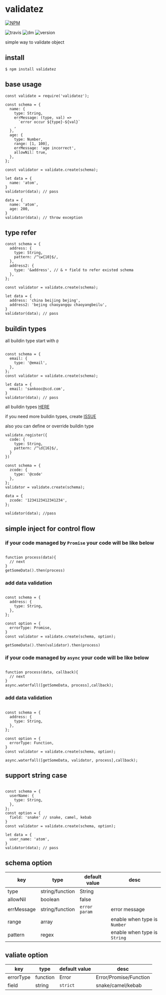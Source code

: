 # validatez

[![NPM](https://nodei.co/npm/validatez.png?downloads=true&downloadRank=true&stars=true)](https://nodei.co/npm/validatez/)

![travis](https://travis-ci.org/sankooc/validatez.svg?branch=master)
![dm](https://img.shields.io/npm/dm/validatez.svg)
![version](https://img.shields.io/npm/v/validatez.svg)

simple way to validate object

## install

`$ npm install validatez`

## base usage

```
const validate = require('validatez');

const schema = {
  name: {
    type: String,
    errMessage: (type, val) =>
      `error occur ${type}-${val}`
    ,
  },
  age: {
    type: Number,
    range: [1, 100],
    errMessage: 'age incorrect',
    allowNil: true,
  },
};

const validator = validate.create(schema);

let data = {
  name: 'atom',
}
validator(data); // pass

data = {
  name: 'atom',
  age: 200,
}
validator(data); // throw exception

```


## type refer

```
const schema = {
  address: {
    type: String,
    pattern: /^\w{10}$/,
  },
  address2: {
    type: '&address', // & + field to refer existed schema
  },
};

const validator = validate.create(schema);

let data = {
  address: 'china beijing bejing',
  address2: 'bejing chaoyangqu chaoyangbeilu',
}
validator(data); // pass

```

## buildin types

all buildin type start with `@`

```

const schema = {
  email: {
    type: '@email',
  },
};
const validator = validate.create(schema);

let data = {
  email: 'sankooc@scd.com',
}
validator(data); // pass

```

 all buildin types [HERE](doc/types.md)

 if you need more buildin types, create [ISSUE](issues)

 also you can define or override buildin type

 ```
 validate.register({
   code: {
     type: String,
     pattern: /^\d{16}$/,
   }
 })

 const schema = {
   zcode: {
     type: '@code'
   },
 };
 validator = validate.create(schema);

 data = {
   zcode: '1234123412341234',
 };

 validator(data); //pass

 ```

## simple inject for control flow

### if your code managed by `Promise` your code will be like below

```

function process(data){
  // next
}
getSomeData().then(process)

```

### add data validation

```

const schema = {
  address: {
    type: String,
  },
};

const option = {
  errorType: Promise,
}
const validator = validate.create(schema, option);

getSomeData().then(validator).then(process)

```


### if your code managed by `async` your code will be like below


```

function process(data, callback){
  // next
}
async.waterfall([getSomeData, process],callback);

```

### add data validation

```

const schema = {
  address: {
    type: String,
  },
};

const option = {
  errorType: Function,
}
const validator = validate.create(schema, option);

async.waterfall([getSomeData, validator, process],callback);

```


## support string case

```

const schema = {
  userName: {
    type: String,
  },
};
const option = {
  field: 'snake' // snake, camel, kebab
}
const validator = validate.create(schema, option);

let data = {
  user_name: 'atom',
}
validator(data); // pass

```

## schema option

| key       | type          |default value| desc                         |   
|-----------|---------------|-------------|------------------------------|
| type      |string/function|String       |                              |
| allowNil  |boolean        |false        |                              |
| errMessage|string/function|`error param`| error message                |
| range     |array          |             | enable when type is `Number` |
| pattern   |regex          |             | enable when type is `String` |



## valiate option

| key     |type    |default value | desc             |
|---------|--------|--------|------------------------|
|errorType|function| Error  | Error/Promise/Function |
|field    |string  |`strict`| snake/camel/kebab      |
